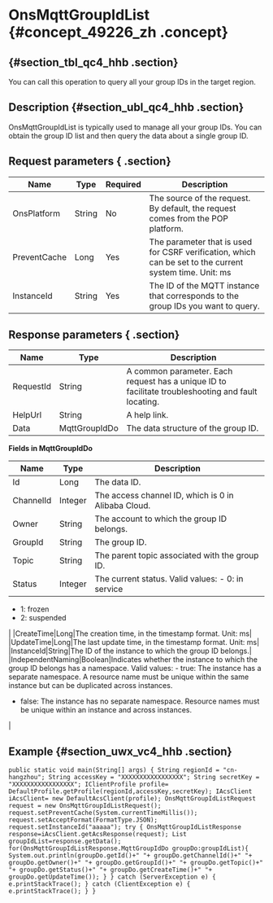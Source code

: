# OnsMqttGroupIdList {#concept_49226_zh .concept}



##   {#section_tbl_qc4_hhb .section}

You can call this operation to query all your group IDs in the target region.

## Description {#section_ubl_qc4_hhb .section}

OnsMqttGroupIdList is typically used to manage all your group IDs. You can obtain the group ID list and then query the data about a single group ID.

## Request parameters { .section}

|Name|Type|Required|Description|
|----|----|--------|-----------|
|OnsPlatform|String|No|The source of the request. By default, the request comes from the POP platform.|
|PreventCache|Long|Yes|The parameter that is used for CSRF verification, which can be set to the current system time. Unit: ms|
|InstanceId|String|Yes|The ID of the MQTT instance that corresponds to the group IDs you want to query.|

## Response parameters { .section}

|Name|Type|Description|
|----|----|-----------|
|RequestId|String|A common parameter. Each request has a unique ID to facilitate troubleshooting and fault locating.|
|HelpUrl|String|A help link.|
|Data|MqttGroupIdDo|The data structure of the group ID.|

**Fields in MqttGroupIdDo**

|Name|Type|Description|
|----|----|-----------|
|Id|Long|The data ID.|
|ChannelId|Integer|The access channel ID, which is 0 in Alibaba Cloud.|
|Owner|String|The account to which the group ID belongs.|
|GroupId|String|The group ID.|
|Topic|String|The parent topic associated with the group ID.|
|Status|Integer|The current status. Valid values: -   0: in service
-   1: frozen
-   2: suspended

 |
|CreateTime|Long|The creation time, in the timestamp format. Unit: ms|
|UpdateTime|Long|The last update time, in the timestamp format. Unit: ms|
|InstanceId|String|The ID of the instance to which the group ID belongs.|
|IndependentNaming|Boolean|Indicates whether the instance to which the group ID belongs has a namespace. Valid values: -   true: The instance has a separate namespace. A resource name must be unique within the same instance but can be duplicated across instances.
-   false: The instance has no separate namespace. Resource names must be unique within an instance and across instances.

 |

## Example {#section_uwx_vc4_hhb .section}

```
public static void main(String[] args) { String regionId = "cn-hangzhou"; String accessKey = "XXXXXXXXXXXXXXXXX"; String secretKey = "XXXXXXXXXXXXXXXXX"; IClientProfile profile= DefaultProfile.getProfile(regionId,accessKey,secretKey); IAcsClient iAcsClient= new DefaultAcsClient(profile); OnsMqttGroupIdListRequest request = new OnsMqttGroupIdListRequest(); request.setPreventCache(System.currentTimeMillis()); request.setAcceptFormat(FormatType.JSON); request.setInstanceId("aaaaa"); try { OnsMqttGroupIdListResponse response=iAcsClient.getAcsResponse(request); List groupIdList=response.getData(); for(OnsMqttGroupIdListResponse.MqttGroupIdDo groupDo:groupIdList){ System.out.println(groupDo.getId()+" "+ groupDo.getChannelId()+" "+ groupDo.getOwner()+" "+ groupDo.getGroupId()+" "+ groupDo.getTopic()+" "+ groupDo.getStatus()+" "+ groupDo.getCreateTime()+" "+ groupDo.getUpdateTime()); } } catch (ServerException e) { e.printStackTrace(); } catch (ClientException e) { e.printStackTrace(); } }
```


